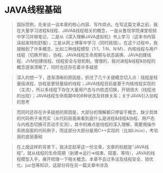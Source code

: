 
# JAVA线程基础

> 国际惯例，先来谈一谈本章的核心内容、写作烦点。在写这篇文章之前，我在大量学习进程&线程、JAVA&线程相关的概念，一是从鲁班学院课堂视频中学习并做笔记，二是从《深入理解JAVA虚拟机》书上学习（这本书内容读起来特别舒服），三是从网上博客中学习（同时挑错）。在这个过程中，我接触到了许多概念，比如三种线程模型（1:1、1:N、N:M）、内核线程与用户线程（切换开销）、协程、JAVA线程生命周期与状态装换、JAVA创建线程、JVM创建线程、线程安全与锁机制。慢慢的，我对进程&线程&协程的概念逐渐清晰了，同时也还存在着许多疑惑

> 深入的想一下，逐渐清晰的原因是，抓住了几个关键概念切入点：线程是轻量级进程，协程是更轻量级的线程；JAVA线程目前是基于内核线程实现的（主流），所以多线程下存在大量用户态与内核态切换，开销很大（线程池的出现）；JAVA线程生命周期中的6种状态及转换关系；关于JAVA引入协程的思考

> 而同时还存在许多疑惑的原因是，大部分的理解都只停留于概念，缺少具体的代码例子来充实（从代码层面来看到底什么是进程&线程&协程、用户态与内核态切换可否动手实测），其中的难点是线程的深入理解，需要用操作系统层面的代码例子，而这部分大部分是用C++实现的（比如Linux），考验我的底层基础

> 在上面这样的背景下，我决定起草这一份文章，文章的标题是“JAVA线程”，就从线程的生命周期（新建=>运行=>结束、阻塞、等待），JAVA的线程模型入手，展开梳理一下相关概念。本章不会过多谈及线程安全、锁优化、juc包等知识，这部分将在另一篇文章中涉及

